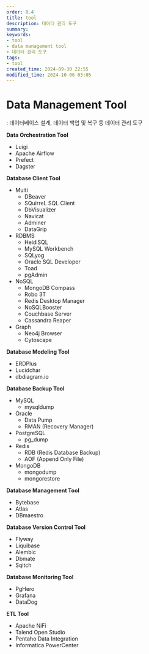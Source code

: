 ```yaml
---
order: 0.4
title: tool
description: 데이터 관리 도구
summary:
keywords:
- tool
- data management tool
- 데이터 관리 도구
tags:
- tool
created_time: 2024-09-30 22:55
modified_time: 2024-10-06 03:05
---
```


# Data Management Tool
: 데이터베이스 설계, 데이터 백업 및 복구 등 데이터 관리 도구  

**Data Orchestration Tool**
- Luigi
- Apache Airflow
- Prefect
- Dagster

**Database Client Tool**
- Multi
  - DBeaver
  - SQuirreL SQL Client
  - DbVisualizer
  - Navicat
  - Adminer
  - DataGrip
- RDBMS
  - HeidiSQL
  - MySQL Workbench
  - SQLyog
  - Oracle SQL Developer
  - Toad 
  - pgAdmin
- NoSQL
  - MongoDB Compass
  - Robo 3T
  - Redis Desktop Manager
  - NoSQLBooster
  - Couchbase Server
  - Cassandra Reaper
- Graph
  - Neo4j Browser
  - Cytoscape


**Database Modeling Tool**
- ERDPlus
- Lucidchar
- dbdiagram.io


**Database Backup Tool**
- MySQL
  - mysqldump
- Oracle
  - Data Pump
  - RMAN (Recovery Manager)
- PostgreSQL
  - pg_dump
- Redis
  - RDB (Redis Database Backup)
  - AOF (Append Only File)
- MongoDB
  - mongodump
  - mongorestore


**Database Management Tool**
- Bytebase
- Atlas 
- DBmaestro


**Database Version Control Tool**
- Flyway
- Liquibase
- Alembic
- Dbmate
- Sqitch


**Database Monitoring Tool**
- PgHero
- Grafana
- DataDog


**ETL Tool**
- Apache NiFi
- Talend Open Studio
- Pentaho Data Integration
- Informatica PowerCenter